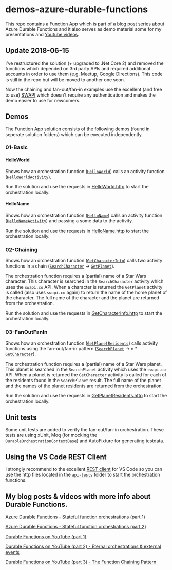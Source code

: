 # demos-azure-durable-functions

This repo contains a Function App which is part of a blog post series about Azure Durable Functions and it also serves as demo material some for my presentations and [Youtube videos](https://www.youtube.com/playlist?list=PLoSzmz8jSD1cP3nW7lpk9sIw3cvJnSA_g).

## Update 2018-06-15

I've restructured the solution (+ upgraded to .Net Core 2) and removed the functions which depended on 3rd party APIs and required additional accounts in order to use them (e.g. Meetup, Google Directions). This code is still in the repo but will be moved to another one soon.

Now the chaining and fan-out/fan-in examples use the excellent (and free to use) [SWAPI](https://swapi.co/) which doesn't require any authentication and makes the demo easier to use for newcomers.

## Demos

The Function App solution consists of the following demos (found in seperate solution folders) which can be executed independently.

### 01-Basic

#### HelloWorld

Shows how an orchestration function ([`HelloWorld`](/src/DurableFunctions.Demo.DotNetCore/01-Basics/Orchestrations/HelloWorld.cs)) calls an activity function ([`HelloWorldActivity`](/src/DurableFunctions.Demo.DotNetCore/01-Basics/Activities/HelloWorldActivity.cs)).

Run the solution and use the requests in [HelloWorld.http](/api-tests/orchestrations/01-Basic/HelloWorld.http) to start the orchestration  locally.

#### HelloName

Shows how an orchestration function ([`HelloName`](/src/DurableFunctions.Demo.DotNetCore/01-Basics/Orchestrations/HelloName.cs)) calls an activity function ([`HelloNameActivity`](/src/DurableFunctions.Demo.DotNetCore/01-Basics/Activities/HelloWorldActivity.cs)) and passing a some data to the activity.

Run the solution and use the requests in [HelloName.http](/api-tests/orchestrations/01-Basic/HelloName.http) to start the orchestration locally.

### 02-Chaining

Shows how an orchestration function ([`GetCharacterInfo`](/src/DurableFunctions.Demo.DotNetCore/02-Chaining/Orchestrations/GetCharacterInfo.cs)) calls two activity functions in a chain ([`SearchCharacter`](src/DurableFunctions.Demo.DotNetCore/02-Chaining/Activities/SearchCharacter.cs) -> [`GetPlanet`](/src/DurableFunctions.Demo.DotNetCore/02-Chaining/Activities/GetPlanet.cs)).

The orchestration function requires a (partial) name of a Star Wars character. This character is searched in the `SearchCharacter` activity which uses the `swapi.co` API. When a character is returned the `GetPlanet` activity is called (also uses `swapi.co` again) to return the name of the home planet of the character. The full name of the character and the planet are returned from the orchestration.

Run the solution and use the requests in [GetCharacterInfo.http](/api-tests/orchestrations/02-Chaining/GetCharacterInfo.http) to start the orchestration  locally.

### 03-FanOutFanIn

Shows how an orchestration function ([`GetPlanetResidents`](/src/DurableFunctions.Demo.DotNetCore/03-FanOutFanIn/Orchestrations/GetPlanetResidents.cs)) calls activity functions using the fan-out/fan-in pattern ([`SearchPlanet`](/src/DurableFunctions.Demo.DotNetCore/03-FanOutFanIn/Activities/SearchPlanet.cs) -> n * [`GetCharacter`](/src/DurableFunctions.Demo.DotNetCore/03-FanOutFanIn/Activities/GetCharacter.cs)).

The orchestration function requires a (partial) name of a Star Wars planet. This planet is searched in the `SearchPlanet` activity which uses the `swapi.co` API. When a planet is returned the `GetCharacter` activity is called for each of the residents found in the `SearchPlanet` result. The full name of the planet and the names of the planet residents are returned from the orchestration.

Run the solution and use the requests in [GetPlanetResidents.http](/api-tests/orchestrations/03-FanOutFanIn/GetPlanetResidents.http) to start the orchestration locally.

## Unit tests

Some unit tests are added to verify the fan-out/fan-in orchestration. These tests are using xUnit, Moq (for mocking the `DurableOrchestrationContextBase`) and AutoFixture for generating testdata.

## Using the VS Code REST Client

I strongly recommend to the excellent [REST client](https://github.com/Huachao/vscode-restclient) for VS Code so you can use the http files located in the [`api-tests`](/api-tests) folder to start the orchestration functions.

## My blog posts & videos with more info about Durable Functions.

[Azure Durable Functions - Stateful function orchestrations (part 1)](http://blog.marcduiker.nl/2017/11/05/durable-azure-functions-stateful-orchestrations.html)

[Azure Durable Functions - Stateful function orchestrations (part 2)](http://blog.marcduiker.nl/2017/11/07/durable-azure-functions-stateful-orchestrations-part2.html)

[Durable Functions on YouTube (part 1)](https://blog.marcduiker.nl/2017/11/15/durable-functions-youtube-part1.html)

[Durable Functions on YouTube (part 2) - Eternal orchestrations & external events](https://blog.marcduiker.nl/2017/12/01/durable-functions-youtube-part2.html)

[Durable Functions on YouTube (part 3) - The Function Chaining Pattern](https://blog.marcduiker.nl/2018/03/06/durable-functions-youtube-part3.html)